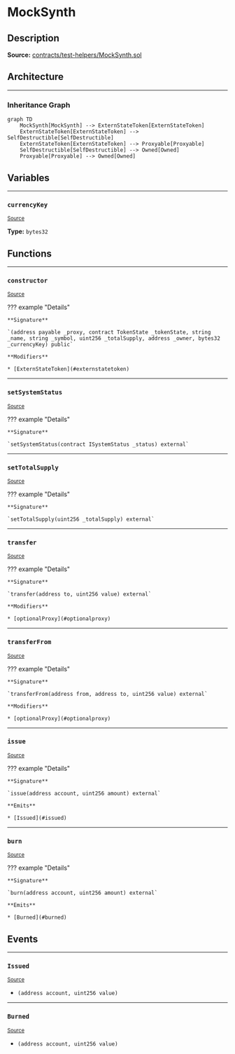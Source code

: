 # MockSynth

## Description


**Source:** [contracts/test-helpers/MockSynth.sol](https://github.com/Synthetixio/synthetix/tree/develop/contracts/test-helpers/MockSynth.sol)

## Architecture


---
### Inheritance Graph

```mermaid
graph TD
    MockSynth[MockSynth] --> ExternStateToken[ExternStateToken]
    ExternStateToken[ExternStateToken] --> SelfDestructible[SelfDestructible]
    ExternStateToken[ExternStateToken] --> Proxyable[Proxyable]
    SelfDestructible[SelfDestructible] --> Owned[Owned]
    Proxyable[Proxyable] --> Owned[Owned]
```

## Variables


---
### `currencyKey`

<sub>[Source](https://github.com/Synthetixio/synthetix/tree/develop/contracts/test-helpers/MockSynth.sol#L11)</sub>





**Type:** `bytes32`

## Functions


---
### `constructor`

<sub>[Source](https://github.com/Synthetixio/synthetix/tree/develop/contracts/test-helpers/MockSynth.sol#L13)</sub>



??? example "Details"

    **Signature**

    `(address payable _proxy, contract TokenState _tokenState, string _name, string _symbol, uint256 _totalSupply, address _owner, bytes32 _currencyKey) public`

    **Modifiers**

    * [ExternStateToken](#externstatetoken)


---
### `setSystemStatus`

<sub>[Source](https://github.com/Synthetixio/synthetix/tree/develop/contracts/test-helpers/MockSynth.sol#L26)</sub>



??? example "Details"

    **Signature**

    `setSystemStatus(contract ISystemStatus _status) external`


---
### `setTotalSupply`

<sub>[Source](https://github.com/Synthetixio/synthetix/tree/develop/contracts/test-helpers/MockSynth.sol#L31)</sub>



??? example "Details"

    **Signature**

    `setTotalSupply(uint256 _totalSupply) external`


---
### `transfer`

<sub>[Source](https://github.com/Synthetixio/synthetix/tree/develop/contracts/test-helpers/MockSynth.sol#L35)</sub>



??? example "Details"

    **Signature**

    `transfer(address to, uint256 value) external`

    **Modifiers**

    * [optionalProxy](#optionalproxy)


---
### `transferFrom`

<sub>[Source](https://github.com/Synthetixio/synthetix/tree/develop/contracts/test-helpers/MockSynth.sol#L41)</sub>



??? example "Details"

    **Signature**

    `transferFrom(address from, address to, uint256 value) external`

    **Modifiers**

    * [optionalProxy](#optionalproxy)


---
### `issue`

<sub>[Source](https://github.com/Synthetixio/synthetix/tree/develop/contracts/test-helpers/MockSynth.sol#L56)</sub>



??? example "Details"

    **Signature**

    `issue(address account, uint256 amount) external`

    **Emits**

    * [Issued](#issued)


---
### `burn`

<sub>[Source](https://github.com/Synthetixio/synthetix/tree/develop/contracts/test-helpers/MockSynth.sol#L62)</sub>



??? example "Details"

    **Signature**

    `burn(address account, uint256 amount) external`

    **Emits**

    * [Burned](#burned)

## Events


---
### `Issued`

<sub>[Source](https://github.com/Synthetixio/synthetix/tree/develop/contracts/test-helpers/MockSynth.sol#L51)</sub>



- `(address account, uint256 value)`


---
### `Burned`

<sub>[Source](https://github.com/Synthetixio/synthetix/tree/develop/contracts/test-helpers/MockSynth.sol#L53)</sub>



- `(address account, uint256 value)`

